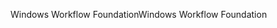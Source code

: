 <span data-ttu-id="8f717-101">Windows Workflow Foundation</span><span class="sxs-lookup"><span data-stu-id="8f717-101">Windows Workflow Foundation</span></span>